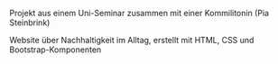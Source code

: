 Projekt aus einem Uni-Seminar zusammen mit einer Kommilitonin (Pia Steinbrink)

Website über Nachhaltigkeit im Alltag, erstellt mit HTML, CSS und Bootstrap-Komponenten
